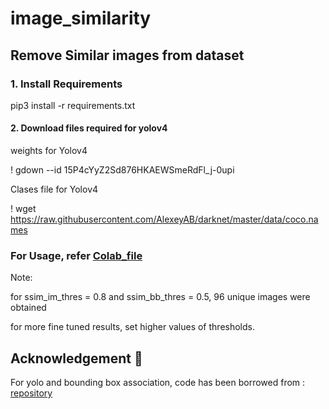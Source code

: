 # image_similarity

## Remove Similar images from dataset

### 1. Install Requirements
pip3 install -r requirements.txt

#### 2. Download files required for yolov4

weights for Yolov4 


! gdown --id 15P4cYyZ2Sd876HKAEWSmeRdFl_j-0upi 

Clases file for Yolov4


! wget https://raw.githubusercontent.com/AlexeyAB/darknet/master/data/coco.names

### For Usage, refer [Colab_file](demo.ipynb)

Note:

for ssim_im_thres = 0.8 and ssim_bb_thres = 0.5, 96 unique images were obtained

for more fine tuned results, set higher values of thresholds. 

## Acknowledgement :pray:
For yolo and bounding box association, code has been borrowed from : 
[repository](https://github.com/Jeremy26/visual_fusion_course/blob/main/Visual_Fusion_Late.ipynb)
